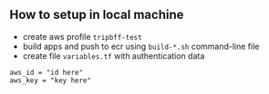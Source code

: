 ## How to setup in local machine
* create aws profile `tripbff-test`
* build apps and push to ecr using `build-*.sh` command-line file
* create file `variables.tf` with authentication data

```
aws_id = "id here"
aws_key = "key here"
```